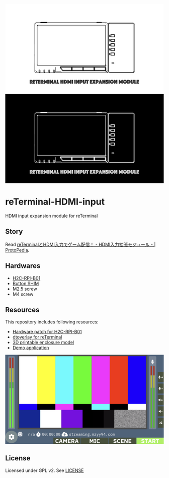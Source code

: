 ![banner-light](docs/banner.png#gh-light-mode-only)![banner-dark](docs/banner-i.png#gh-dark-mode-only)

# reTerminal-HDMI-input

HDMI input expansion module for reTerminal

## Story

Read [reTerminalとHDMI入力でゲーム配信！ - HDMI入力拡張モジュール - \| ProtoPedia](https://protopedia.net/prototype/2933).

## Hardwares

- [H2C-RPI-B01](http://s.click.aliexpress.com/e/_dTNt3wP)
- [Button SHIM](https://shop.pimoroni.com/products/button-shim)
- M2.5 screw
- M4 screw

## Resources

This repository includes following resources:

- [Hardware patch for H2C-RPI-B01](patch)
- [dtoverlay for reTerminal](overlays)
- [3D printable enclosure model](case)
- [Demo application](app)

![broadcast-terminal](/docs/app.png)

## License

Licensed under GPL v2. See [LICENSE](LICENSE)
